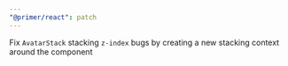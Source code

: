 ```yaml
---
"@primer/react": patch
---
```


Fix `AvatarStack` stacking `z-index` bugs by creating a new stacking context around the component
